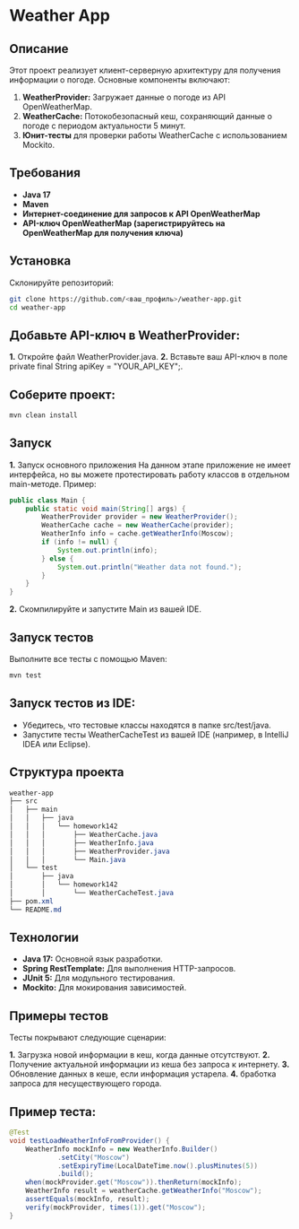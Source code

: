 # Weather App
## Описание
Этот проект реализует клиент-серверную архитектуру для получения информации о погоде. Основные компоненты включают:

1. **WeatherProvider:** Загружает данные о погоде из API OpenWeatherMap.
2. **WeatherCache:** Потокобезопасный кеш, сохраняющий данные о погоде с периодом актуальности 5 минут.
3. **Юнит-тесты** для проверки работы WeatherCache с использованием Mockito.
## Требования
- **Java 17**
- **Maven**
- **Интернет-соединение для запросов к API OpenWeatherMap**
- **API-ключ OpenWeatherMap (зарегистрируйтесь на OpenWeatherMap для получения ключа)**
## Установка
Склонируйте репозиторий:

```bash
git clone https://github.com/<ваш_профиль>/weather-app.git
cd weather-app
```
## Добавьте API-ключ в WeatherProvider:

**1.** Откройте файл WeatherProvider.java.
**2.** Вставьте ваш API-ключ в поле private final String apiKey = "YOUR_API_KEY";.
## Соберите проект:

```bash
mvn clean install
```
## Запуск
**1.** Запуск основного приложения
На данном этапе приложение не имеет интерфейса, но вы можете протестировать работу классов в отдельном main-методе. Пример:

```java
public class Main {
    public static void main(String[] args) {
        WeatherProvider provider = new WeatherProvider();
        WeatherCache cache = new WeatherCache(provider);
        WeatherInfo info = cache.getWeatherInfo(Moscow);
        if (info != null) {
            System.out.println(info);
        } else {
            System.out.println("Weather data not found.");
        }
    }
}
```
**2.** Скомпилируйте и запустите Main из вашей IDE.

## Запуск тестов
Выполните все тесты с помощью Maven:

```bash
mvn test
```
## Запуск тестов из IDE:

- Убедитесь, что тестовые классы находятся в папке src/test/java.
- Запустите тесты WeatherCacheTest из вашей IDE (например, в IntelliJ IDEA или Eclipse).
## Структура проекта
```css
weather-app
├── src
│   ├── main
│   │   ├── java
│   │   │   └── homework142
│   │   │       ├── WeatherCache.java
│   │   │       ├── WeatherInfo.java
│   │   │       ├── WeatherProvider.java
│   │   │       └── Main.java
│   └── test
│       ├── java
│       │   └── homework142
│       │       └── WeatherCacheTest.java
├── pom.xml
└── README.md
```
## Технологии
- **Java 17:** Основной язык разработки.
- **Spring RestTemplate:** Для выполнения HTTP-запросов.
- **JUnit 5:** Для модульного тестирования.
- **Mockito:** Для мокирования зависимостей.
## Примеры тестов
Тесты покрывают следующие сценарии:

**1.** Загрузка новой информации в кеш, когда данные отсутствуют.
**2.** Получение актуальной информации из кеша без запроса к интернету.
**3.** Обновление данных в кеше, если информация устарела.
**4.** бработка запроса для несуществующего города.
## Пример теста:

```java
@Test
void testLoadWeatherInfoFromProvider() {
    WeatherInfo mockInfo = new WeatherInfo.Builder()
            .setCity("Moscow")
            .setExpiryTime(LocalDateTime.now().plusMinutes(5))
            .build();
    when(mockProvider.get("Moscow")).thenReturn(mockInfo);
    WeatherInfo result = weatherCache.getWeatherInfo("Moscow");
    assertEquals(mockInfo, result);
    verify(mockProvider, times(1)).get("Moscow");
}
```
